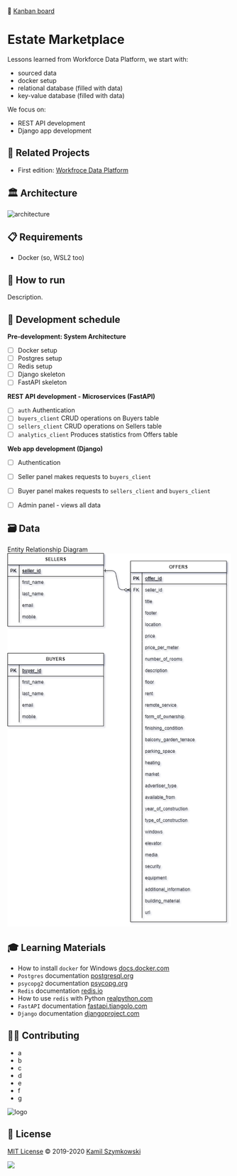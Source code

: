 🔗 [Kanban board](https://github.com/users/SzymkowskiDev/projects/10/views/1)

# Estate Marketplace
Lessons learned from Workforce Data Platform, we start with:
- sourced data
- docker setup
- relational database (filled with data)
- key-value database (filled with data)

We focus on:
- REST API development
- Django app development


## 🔗 Related Projects
* First edition: [Workfroce Data Platform](https://github.com/SzymkowskiDev/workforce-data-platform)


## 🏛️ Architecture
![architecture](https://github.com/SzymkowskiDev/estate-marketplace/blob/main/assets/arch.png?raw=true)


## 📋 Requirements
- Docker (so, WSL2 too)


## 🚀 How to run
Description.


## 📅 Development schedule

**Pre-development: System Architecture**

- [ ] Docker setup
- [ ] Postgres setup
- [ ] Redis setup
- [ ] Django skeleton
- [ ] FastAPI skeleton

**REST API development - Microservices (FastAPI)**

- [ ] `auth` Authentication
- [ ] `buyers_client` CRUD operations on Buyers table
- [ ] `sellers_client` CRUD operations on Sellers table
- [ ] `analytics_client` Produces statistics from Offers table

**Web app development (Django)**

- [ ] Authentication
- [ ] Seller panel makes requests to `buyers_client`
- [ ] Buyer panel makes requests to `sellers_client` and `buyers_client`
- [ ] Admin panel - views all data


## 🗃️ Data
Entity Relationship Diagram
![erd](https://github.com/SzymkowskiDev/estate-marketplace/blob/main/assets/erd.PNG?raw=true)


## 🎓 Learning Materials
* How to install `docker` for Windows [docs.docker.com](https://docs.docker.com/desktop/install/windows-install/)
* `Postgres` documentation [postgresql.org](https://www.postgresql.org/)
* `psycopg2` documentation [psycopg.org](https://www.psycopg.org/docs/)
* `Redis` documentation [redis.io](https://redis.io/)
* How to use `redis` with Python [realpython.com](https://realpython.com/python-redis/)
* `FastAPI` documentation [fastapi.tiangolo.com](https://fastapi.tiangolo.com/)
* `Django` documentation [djangoproject.com](https://www.djangoproject.com/)


## 👨‍💻 Contributing
- a
- b
- c
- d
- e
- f
- g

![logo](https://github.com/SzymkowskiDev/estate-marketplace/blob/main/assets/logo.png?raw=true)

## 📄 License
[MIT License](https://choosealicense.com/licenses/mit/) ©️ 2019-2020 [Kamil Szymkowski](https://github.com/SzymkowskiDev "Get in touch!")

[![](https://img.shields.io/badge/license-MIT-green?style=plastic)](https://choosealicense.com/licenses/mit/)
